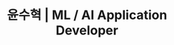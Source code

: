 ---
layout: default
lang: ko
permalink: /ko
title: "윤수혁 | ML / AI Application Developer"
description: "AI·LLM·컴퓨터 비전 프로젝트를 다루는 윤수혁 개발자 포트폴리오"
--- 
